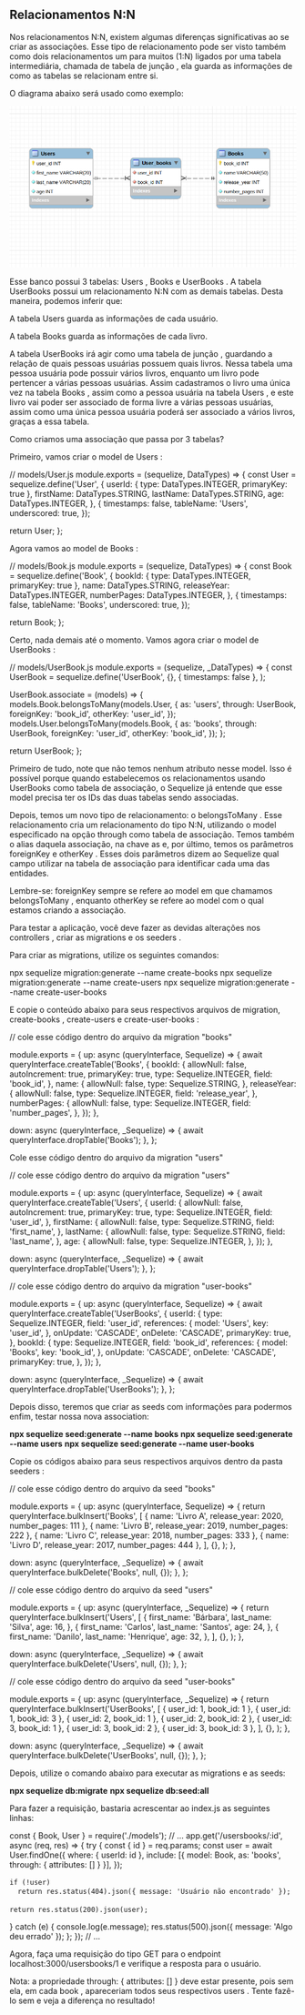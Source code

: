 ## Relacionamentos N:N

Nos relacionamentos N:N, existem algumas diferenças significativas ao se criar as associações. Esse tipo de relacionamento pode ser visto também como dois relacionamentos um para muitos (1:N) ligados por uma tabela intermediária, chamada de tabela de junção , ela guarda as informações de como as tabelas se relacionam entre si.

O diagrama abaixo será usado como exemplo:

<img src='diagrama2.png'/>

Esse banco possui 3 tabelas: Users , Books e UserBooks . A tabela UserBooks possui um relacionamento N:N com as demais tabelas. Desta maneira, podemos inferir que:

  A tabela Users guarda as informações de cada usuário.

  A tabela Books guarda as informações de cada livro.
  
  A tabela UserBooks irá agir como uma tabela de junção , guardando a relação de quais pessoas usuárias possuem quais livros. Nessa tabela uma pessoa usuária pode possuir vários livros, enquanto um livro pode pertencer a várias pessoas usuárias. Assim cadastramos o livro uma única vez na tabela Books , assim como a pessoa usuária na tabela Users , e este livro vai poder ser associado de forma livre a várias pessoas usuárias, assim como uma única pessoa usuária poderá ser associado a vários livros, graças a essa tabela.

Como criamos uma associação que passa por 3 tabelas?

Primeiro, vamos criar o model de Users :

// models/User.js
module.exports = (sequelize, DataTypes) => {
  const User = sequelize.define('User', {
    userId: { type: DataTypes.INTEGER, primaryKey: true },
    firstName: DataTypes.STRING,
    lastName: DataTypes.STRING,
    age: DataTypes.INTEGER,
  },
  {
    timestamps: false,
    tableName: 'Users',
    underscored: true,
  });

  return User;
};

Agora vamos ao model de Books :

// models/Book.js
module.exports = (sequelize, DataTypes) => {
  const Book = sequelize.define('Book', {
    bookId: { type: DataTypes.INTEGER, primaryKey: true },
    name: DataTypes.STRING,
    releaseYear: DataTypes.INTEGER,
    numberPages: DataTypes.INTEGER,
  },
  {
    timestamps: false,
    tableName: 'Books',
    underscored: true,
  });

  return Book;
};

Certo, nada demais até o momento.
Vamos agora criar o model de UserBooks :

// models/UserBook.js
module.exports = (sequelize, _DataTypes) => {
  const UserBook = sequelize.define('UserBook',
    {},
    { timestamps: false },
  );

  UserBook.associate = (models) => {
    models.Book.belongsToMany(models.User, {
      as: 'users',
      through: UserBook,
      foreignKey: 'book_id',
      otherKey: 'user_id',
    });
    models.User.belongsToMany(models.Book, {
      as: 'books',
      through: UserBook,
      foreignKey: 'user_id',
      otherKey: 'book_id',
    });
  };

  return UserBook;
};

Primeiro de tudo, note que não temos nenhum atributo nesse model. Isso é possível porque quando estabelecemos os relacionamentos usando UserBooks como tabela de associação, o Sequelize já entende que esse model precisa ter os IDs das duas tabelas sendo associadas.

Depois, temos um novo tipo de relacionamento: o belongsToMany . Esse relacionamento cria um relacionamento do tipo N:N, utilizando o model especificado na opção through como tabela de associação. Temos também o alias daquela associação, na chave as e, por último, temos os parâmetros foreignKey e otherKey . Esses dois parâmetros dizem ao Sequelize qual campo utilizar na tabela de associação para identificar cada uma das entidades.

  Lembre-se: foreignKey sempre se refere ao model em que chamamos belongsToMany , enquanto otherKey se refere ao model com o qual estamos criando a associação.

Para testar a aplicação, você deve fazer as devidas alterações nos controllers , criar as migrations e os seeders .

Para criar as migrations, utilize os seguintes comandos:

npx sequelize migration:generate --name create-books
npx sequelize migration:generate --name create-users
npx sequelize migration:generate --name create-user-books

E copie o conteúdo abaixo para seus respectivos arquivos de migration, create-books , create-users e create-user-books :

// cole esse código dentro do arquivo da migration "books"

module.exports = {
  up: async (queryInterface, Sequelize) => {
    await queryInterface.createTable('Books', {
      bookId: {
        allowNull: false,
        autoIncrement: true,
        primaryKey: true,
        type: Sequelize.INTEGER,
        field: 'book_id',
      },
      name: {
        allowNull: false,
        type: Sequelize.STRING,
      },
      releaseYear: {
        allowNull: false,
        type: Sequelize.INTEGER,
        field: 'release_year',
      },
      numberPages: {
        allowNull: false,
        type: Sequelize.INTEGER,
        field: 'number_pages',
      },
    });
  },

  down: async (queryInterface, _Sequelize) => {
    await queryInterface.dropTable('Books');
  },
};

Cole esse código dentro do arquivo da migration "users"

// cole esse código dentro do arquivo da migration "users"

module.exports = {
  up: async (queryInterface, Sequelize) => {
    await queryInterface.createTable('Users', {
      userId: {
        allowNull: false,
        autoIncrement: true,
        primaryKey: true,
        type: Sequelize.INTEGER,
        field: 'user_id',
      },
      firstName: {
        allowNull: false,
        type: Sequelize.STRING,
        field: 'first_name',
      },
      lastName: {
        allowNull: false,
        type: Sequelize.STRING,
        field: 'last_name',
      },
      age: {
        allowNull: false,
        type: Sequelize.INTEGER,
      },
    });
  },

  down: async (queryInterface, _Sequelize) => {
    await queryInterface.dropTable('Users');
  },
};

// cole esse código dentro do arquivo da migration "user-books"

module.exports = {
  up: async (queryInterface, Sequelize) => {
    await queryInterface.createTable('UserBooks', {
      userId: {
        type: Sequelize.INTEGER,
        field: 'user_id',
        references: {
          model: 'Users',
          key: 'user_id',
        },
        onUpdate: 'CASCADE',
        onDelete: 'CASCADE',
        primaryKey: true,
      },
      bookId: {
        type: Sequelize.INTEGER,
        field: 'book_id',
        references: {
          model: 'Books',
          key: 'book_id',
        },
        onUpdate: 'CASCADE',
        onDelete: 'CASCADE',
        primaryKey: true,
      },
    });
  },

  down: async (queryInterface, _Sequelize) => {
    await queryInterface.dropTable('UserBooks');
  },
};

Depois disso, teremos que criar as seeds com informações para podermos enfim, testar nossa nova association:

**npx sequelize seed:generate --name books**
**npx sequelize seed:generate --name users**
**npx sequelize seed:generate --name user-books**

Copie os códigos abaixo para seus respectivos arquivos dentro da pasta seeders :

// cole esse código dentro do arquivo da seed "books"

module.exports = {
  up: async (queryInterface, Sequelize) => {
    return queryInterface.bulkInsert('Books',
      [
        { name: 'Livro A', release_year: 2020, number_pages: 111 },
        { name: 'Livro B', release_year: 2019, number_pages: 222 },
        { name: 'Livro C', release_year: 2018, number_pages: 333 },
        { name: 'Livro D', release_year: 2017, number_pages: 444 },
      ],
      {},
    );
  },

  down: async (queryInterface, _Sequelize) => {
    await queryInterface.bulkDelete('Books', null, {});
  },
};

// cole esse código dentro do arquivo da seed "users"

module.exports = {
  up: async (queryInterface, _Sequelize) => {
    return queryInterface.bulkInsert('Users',
      [
        {
          first_name: 'Bárbara',
          last_name: 'Silva',
          age: 16,
        },
        {
          first_name: 'Carlos',
          last_name: 'Santos',
          age: 24,
        },
        {
          first_name: 'Danilo',
          last_name: 'Henrique',
          age: 32,
        },
      ],
      {},
    );
  },

  down: async (queryInterface, _Sequelize) => {
    await queryInterface.bulkDelete('Users', null, {});
  },
};


// cole esse código dentro do arquivo da seed "user-books"

module.exports = {
  up: async (queryInterface, _Sequelize) => {
    return queryInterface.bulkInsert('UserBooks',
      [
        { user_id: 1, book_id: 1 },
        { user_id: 1, book_id: 3 },
        { user_id: 2, book_id: 1 },
        { user_id: 2, book_id: 2 },
        { user_id: 3, book_id: 1 },
        { user_id: 3, book_id: 2 },
        { user_id: 3, book_id: 3 },
      ],
      {},
    );
  },

  down: async (queryInterface, _Sequelize) => {
    await queryInterface.bulkDelete('UserBooks', null, {});
  },
};

Depois, utilize o comando abaixo para executar as migrations e as seeds:

**npx sequelize db:migrate**
**npx sequelize db:seed:all**

Para fazer a requisição, bastaria acrescentar ao index.js as seguintes linhas:

const { Book, User } = require('./models');
// ...
app.get('/usersbooks/:id', async (req, res) => {
  try {
    const { id } = req.params;
    const user = await User.findOne({
      where: { userId: id },
      include: [{ model: Book, as: 'books', through: { attributes: [] } }],
    });

    if (!user)
      return res.status(404).json({ message: 'Usuário não encontrado' });

    return res.status(200).json(user);
  } catch (e) {
    console.log(e.message);
    res.status(500).json({ message: 'Algo deu errado' });
  };
});
// ...

Agora, faça uma requisição do tipo GET para o endpoint localhost:3000/usersbooks/1 e verifique a resposta para o usuário.

Nota: a propriedade through: { attributes: [] } deve estar presente, pois sem ela, em cada book , apareceriam todos seus respectivos users . Tente fazê-lo sem e veja a diferença no resultado!
